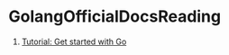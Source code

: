 # GolangOfficialDocsReading
1. [Tutorial: Get started with Go](https://github.com/PengJianMin/GolangOfficialDocsReading/blob/main/Tutorial:%20Get%20started%20with%20Go.md)
